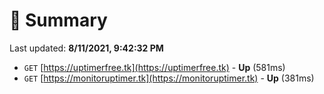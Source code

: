 # 📖 Summary
Last updated: **8/11/2021, 9:42:32 PM**

- `GET` [https://uptimerfree.tk](https://uptimerfree.tk) - **Up** (581ms)
- `GET` [https://monitoruptimer.tk](https://monitoruptimer.tk) - **Up** (381ms)

